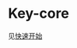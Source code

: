 # Key-core

见[快速开始](https://governance-doc.readthedocs.io/zh_CN/latest/docs/WeBankBlockchain-Governance-Key/corequickstart.html)